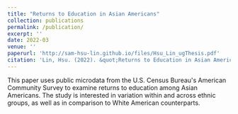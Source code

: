 ```yaml
---
title: "Returns to Education in Asian Americans"
collection: publications
permalink: /publication/
excerpt: ''
date: 2022-03
venue: ''
paperurl: 'http://sam-hsu-lin.github.io/files/Hsu_Lin_ugThesis.pdf'
citation: 'Lin, Hsu. (2022). &quot;Returns to Education in Asian Americans.&quot; <i>Undergraduate thesis 1</i>.'
---
```

This paper uses public microdata from the U.S. Census Bureau's American Community Survey to examine returns to education among Asian Americans. The study is interested in variation within and across ethnic groups, as well as in comparison to White American counterparts.

<!-- Recommended citation: Your Name, You. (2015). "Paper Title Number 3." <i>Journal 1</i>. 1(3). -->